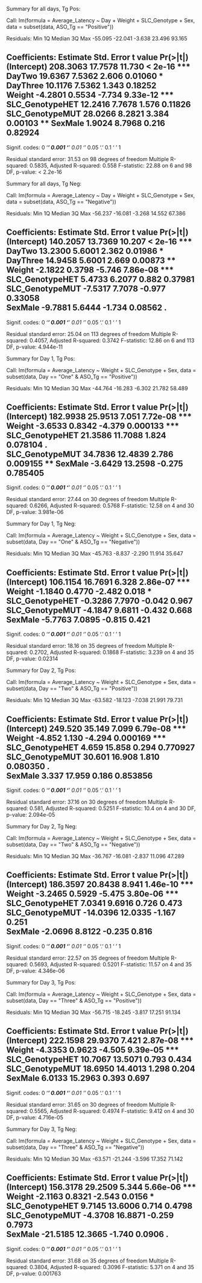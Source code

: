

Summary for all days, Tg Pos:

Call:
lm(formula = Average_Latency ~ Day + Weight + SLC_Genotype + 
    Sex, data = subset(data, ASO_Tg == "Positive"))

Residuals:
    Min      1Q  Median      3Q     Max 
-55.095 -22.041  -3.638  23.496  93.165 

Coefficients:
                Estimate Std. Error t value Pr(>|t|)    
(Intercept)     208.3063    17.7578  11.730  < 2e-16 ***
DayTwo           19.6367     7.5362   2.606  0.01060 *  
DayThree         10.1176     7.5362   1.343  0.18252    
Weight           -4.2801     0.5534  -7.734 9.33e-12 ***
SLC_GenotypeHET  12.2416     7.7678   1.576  0.11826    
SLC_GenotypeMUT  28.0266     8.2821   3.384  0.00103 ** 
SexMale           1.9024     8.7968   0.216  0.82924    
---
Signif. codes:  0 ‘***’ 0.001 ‘**’ 0.01 ‘*’ 0.05 ‘.’ 0.1 ‘ ’ 1

Residual standard error: 31.53 on 98 degrees of freedom
Multiple R-squared:  0.5835,	Adjusted R-squared:  0.558 
F-statistic: 22.88 on 6 and 98 DF,  p-value: < 2.2e-16



Summary for all days, Tg Neg:

Call:
lm(formula = Average_Latency ~ Day + Weight + SLC_Genotype + 
    Sex, data = subset(data, ASO_Tg == "Negative"))

Residuals:
    Min      1Q  Median      3Q     Max 
-56.237 -16.081  -3.268  14.552  67.386 

Coefficients:
                Estimate Std. Error t value Pr(>|t|)    
(Intercept)     140.2057    13.7369  10.207  < 2e-16 ***
DayTwo           13.2300     5.6001   2.362  0.01986 *  
DayThree         14.9458     5.6001   2.669  0.00873 ** 
Weight           -2.1822     0.3798  -5.746 7.86e-08 ***
SLC_GenotypeHET   5.4733     6.2077   0.882  0.37981    
SLC_GenotypeMUT  -7.5317     7.7078  -0.977  0.33058    
SexMale          -9.7881     5.6444  -1.734  0.08562 .  
---
Signif. codes:  0 ‘***’ 0.001 ‘**’ 0.01 ‘*’ 0.05 ‘.’ 0.1 ‘ ’ 1

Residual standard error: 25.04 on 113 degrees of freedom
Multiple R-squared:  0.4057,	Adjusted R-squared:  0.3742 
F-statistic: 12.86 on 6 and 113 DF,  p-value: 4.944e-11



Summary for Day 1, Tg Pos:

Call:
lm(formula = Average_Latency ~ Weight + SLC_Genotype + Sex, data = subset(data, 
    Day == "One" & ASO_Tg == "Positive"))

Residuals:
    Min      1Q  Median      3Q     Max 
-44.764 -16.283  -6.302  21.782  58.489 

Coefficients:
                Estimate Std. Error t value Pr(>|t|)    
(Intercept)     182.9938    25.9513   7.051 7.72e-08 ***
Weight           -3.6533     0.8342  -4.379 0.000133 ***
SLC_GenotypeHET  21.3586    11.7088   1.824 0.078104 .  
SLC_GenotypeMUT  34.7836    12.4839   2.786 0.009155 ** 
SexMale          -3.6429    13.2598  -0.275 0.785405    
---
Signif. codes:  0 ‘***’ 0.001 ‘**’ 0.01 ‘*’ 0.05 ‘.’ 0.1 ‘ ’ 1

Residual standard error: 27.44 on 30 degrees of freedom
Multiple R-squared:  0.6266,	Adjusted R-squared:  0.5768 
F-statistic: 12.58 on 4 and 30 DF,  p-value: 3.981e-06



Summary for Day 1, Tg Neg:

Call:
lm(formula = Average_Latency ~ Weight + SLC_Genotype + Sex, data = subset(data, 
    Day == "One" & ASO_Tg == "Negative"))

Residuals:
    Min      1Q  Median      3Q     Max 
-45.763  -8.837  -2.290  11.914  35.647 

Coefficients:
                Estimate Std. Error t value Pr(>|t|)    
(Intercept)     106.1154    16.7691   6.328 2.86e-07 ***
Weight           -1.1840     0.4770  -2.482    0.018 *  
SLC_GenotypeHET  -0.3286     7.7970  -0.042    0.967    
SLC_GenotypeMUT  -4.1847     9.6811  -0.432    0.668    
SexMale          -5.7763     7.0895  -0.815    0.421    
---
Signif. codes:  0 ‘***’ 0.001 ‘**’ 0.01 ‘*’ 0.05 ‘.’ 0.1 ‘ ’ 1

Residual standard error: 18.16 on 35 degrees of freedom
Multiple R-squared:  0.2702,	Adjusted R-squared:  0.1868 
F-statistic: 3.239 on 4 and 35 DF,  p-value: 0.02314



Summary for Day 2, Tg Pos:

Call:
lm(formula = Average_Latency ~ Weight + SLC_Genotype + Sex, data = subset(data, 
    Day == "Two" & ASO_Tg == "Positive"))

Residuals:
    Min      1Q  Median      3Q     Max 
-63.582 -18.123  -7.038  21.991  79.731 

Coefficients:
                Estimate Std. Error t value Pr(>|t|)    
(Intercept)      249.520     35.149   7.099 6.79e-08 ***
Weight            -4.852      1.130  -4.294 0.000169 ***
SLC_GenotypeHET    4.659     15.858   0.294 0.770927    
SLC_GenotypeMUT   30.601     16.908   1.810 0.080350 .  
SexMale            3.337     17.959   0.186 0.853856    
---
Signif. codes:  0 ‘***’ 0.001 ‘**’ 0.01 ‘*’ 0.05 ‘.’ 0.1 ‘ ’ 1

Residual standard error: 37.16 on 30 degrees of freedom
Multiple R-squared:  0.581,	Adjusted R-squared:  0.5251 
F-statistic:  10.4 on 4 and 30 DF,  p-value: 2.094e-05



Summary for Day 2, Tg Neg:

Call:
lm(formula = Average_Latency ~ Weight + SLC_Genotype + Sex, data = subset(data, 
    Day == "Two" & ASO_Tg == "Negative"))

Residuals:
    Min      1Q  Median      3Q     Max 
-36.767 -16.081  -2.837  11.096  47.289 

Coefficients:
                Estimate Std. Error t value Pr(>|t|)    
(Intercept)     186.3597    20.8438   8.941 1.46e-10 ***
Weight           -3.2465     0.5929  -5.475 3.80e-06 ***
SLC_GenotypeHET   7.0341     9.6916   0.726    0.473    
SLC_GenotypeMUT -14.0396    12.0335  -1.167    0.251    
SexMale          -2.0696     8.8122  -0.235    0.816    
---
Signif. codes:  0 ‘***’ 0.001 ‘**’ 0.01 ‘*’ 0.05 ‘.’ 0.1 ‘ ’ 1

Residual standard error: 22.57 on 35 degrees of freedom
Multiple R-squared:  0.5693,	Adjusted R-squared:  0.5201 
F-statistic: 11.57 on 4 and 35 DF,  p-value: 4.346e-06



Summary for Day 3, Tg Pos:

Call:
lm(formula = Average_Latency ~ Weight + SLC_Genotype + Sex, data = subset(data, 
    Day == "Three" & ASO_Tg == "Positive"))

Residuals:
    Min      1Q  Median      3Q     Max 
-56.715 -18.245  -3.817  17.251  91.134 

Coefficients:
                Estimate Std. Error t value Pr(>|t|)    
(Intercept)     222.1598    29.9370   7.421 2.87e-08 ***
Weight           -4.3353     0.9623  -4.505 9.39e-05 ***
SLC_GenotypeHET  10.7067    13.5071   0.793    0.434    
SLC_GenotypeMUT  18.6950    14.4013   1.298    0.204    
SexMale           6.0133    15.2963   0.393    0.697    
---
Signif. codes:  0 ‘***’ 0.001 ‘**’ 0.01 ‘*’ 0.05 ‘.’ 0.1 ‘ ’ 1

Residual standard error: 31.65 on 30 degrees of freedom
Multiple R-squared:  0.5565,	Adjusted R-squared:  0.4974 
F-statistic: 9.412 on 4 and 30 DF,  p-value: 4.716e-05



Summary for Day 3, Tg Neg:

Call:
lm(formula = Average_Latency ~ Weight + SLC_Genotype + Sex, data = subset(data, 
    Day == "Three" & ASO_Tg == "Negative"))

Residuals:
    Min      1Q  Median      3Q     Max 
-63.571 -21.244  -3.596  17.352  71.142 

Coefficients:
                Estimate Std. Error t value Pr(>|t|)    
(Intercept)     156.3178    29.2509   5.344 5.66e-06 ***
Weight           -2.1163     0.8321  -2.543   0.0156 *  
SLC_GenotypeHET   9.7145    13.6006   0.714   0.4798    
SLC_GenotypeMUT  -4.3708    16.8871  -0.259   0.7973    
SexMale         -21.5185    12.3665  -1.740   0.0906 .  
---
Signif. codes:  0 ‘***’ 0.001 ‘**’ 0.01 ‘*’ 0.05 ‘.’ 0.1 ‘ ’ 1

Residual standard error: 31.68 on 35 degrees of freedom
Multiple R-squared:  0.3804,	Adjusted R-squared:  0.3096 
F-statistic: 5.371 on 4 and 35 DF,  p-value: 0.001763

